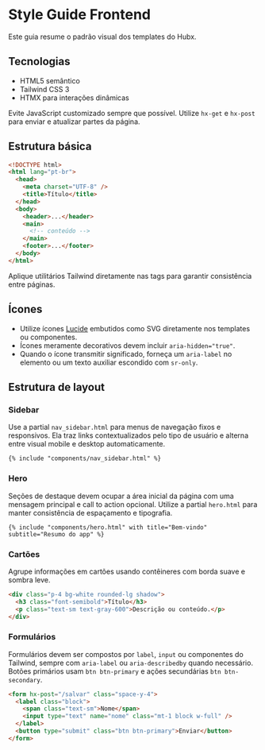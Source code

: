 # Style Guide Frontend

Este guia resume o padrão visual dos templates do Hubx.

## Tecnologias

- HTML5 semântico
- Tailwind CSS 3
- HTMX para interações dinâmicas

Evite JavaScript customizado sempre que possível. Utilize `hx-get` e `hx-post` para enviar e atualizar partes da página.

## Estrutura básica

```html
<!DOCTYPE html>
<html lang="pt-br">
  <head>
    <meta charset="UTF-8" />
    <title>Título</title>
  </head>
  <body>
    <header>...</header>
    <main>
      <!-- conteúdo -->
    </main>
    <footer>...</footer>
  </body>
</html>
```

Aplique utilitários Tailwind diretamente nas tags para garantir consistência entre páginas.

## Ícones

- Utilize ícones [Lucide](https://lucide.dev) embutidos como SVG diretamente nos templates ou componentes.
- Ícones meramente decorativos devem incluir `aria-hidden="true"`.
- Quando o ícone transmitir significado, forneça um `aria-label` no elemento ou um texto auxiliar escondido com `sr-only`.

## Estrutura de layout

### Sidebar

Use a partial `nav_sidebar.html` para menus de navegação fixos e responsivos.
Ela traz links contextualizados pelo tipo de usuário e alterna entre visual
mobile e desktop automaticamente.

```django
{% include "components/nav_sidebar.html" %}
```

### Hero

Seções de destaque devem ocupar a área inicial da página com uma mensagem
principal e call to action opcional. Utilize a partial `hero.html` para manter
consistência de espaçamento e tipografia.

```django
{% include "components/hero.html" with title="Bem-vindo" subtitle="Resumo do app" %}
```

### Cartões

Agrupe informações em cartões usando contêineres com borda suave e sombra
leve.

```html
<div class="p-4 bg-white rounded-lg shadow">
  <h3 class="font-semibold">Título</h3>
  <p class="text-sm text-gray-600">Descrição ou conteúdo.</p>
</div>
```

### Formulários

Formulários devem ser compostos por `label`, `input` ou componentes do
Tailwind, sempre com `aria-label` ou `aria-describedby` quando necessário.
Botões primários usam `btn btn-primary` e ações secundárias `btn btn-secondary`.

```html
<form hx-post="/salvar" class="space-y-4">
  <label class="block">
    <span class="text-sm">Nome</span>
    <input type="text" name="nome" class="mt-1 block w-full" />
  </label>
  <button type="submit" class="btn btn-primary">Enviar</button>
</form>
```
